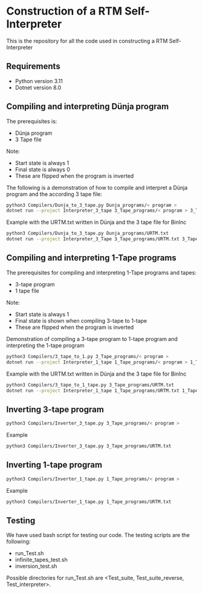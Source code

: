# Construction of a RTM Self-Interpreter

This is the repository for all the code used in constructing a RTM Self-Interpreter

## Requirements

  - Python version 3.11  
  - Dotnet version 8.0

## Compiling and interpreting Dünja program
The prerequisites is:
  - Dünja program  
  - 3 Tape file  

Note: 
  - Start state is always 1 
  - Final state is always 0 
  - These are flipped when the program is inverted

The following is a demonstration of how to compile and interpret a Dünja program and the according 3 tape file:
```bash
python3 Compilers/Dunja_to_3_tape.py Dunja_programs/< program >
dotnet run --project Interpreter_3_tape 3_Tape_programs/< program > 3_Tape_tapes/< tape > < start_state > < final_state >
```
Example with the URTM.txt written in Dünja and the 3 tape file for BinInc
```bash
python3 Compilers/Dunja_to_3_tape.py Dunja_programs/URTM.txt
dotnet run --project Interpreter_3_Tape 3_Tape_programs/URTM.txt 3_Tape_tapes/BinInc.txt 1 0
```

## Compiling and interpreting 1-Tape programs
The prerequisites for compiling and interpreting 1-Tape programs and tapes:
  - 3-tape program 
  - 1 tape file

Note: 
  - Start state is always 1 
  - Final state is shown when compiling 3-tape to 1-tape
  - These are flipped when the program is inverted

Demonstration of compiling a 3-tape program to 1-tape program and interpreting the 1-tape program
```bash
python3 Compilers/3_tape_to_1.py 3_Tape_programs/< program >
dotnet run --project Interpreter_1_tape 1_Tape_programs/< program > 1_Tape_tapes/< tape > < start_state > < final_state >
```

Example with the URTM.txt written in Dünja and the 3 tape file for BinInc
```bash
python3 Compilers/3_tape_to_1_tape.py 3_Tape_programs/URTM.txt
dotnet run --project Interpreter_1_tape 1_Tape_programs/URTM.txt 1_Tape_tapes/BinInc.txt 1 21167
```

## Inverting 3-tape program
```bash
python3 Compilers/Inverter_3_tape.py 3_Tape_programs/< program >
```
Example
```bash
python3 Compilers/Inverter_3_tape.py 3_Tape_programs/URTM.txt
```

## Inverting 1-tape program
```bash
python3 Compilers/Inverter_1_tape.py 1_Tape_programs/< program >
```
Example
```bash
python3 Compilers/Inverter_1_tape.py 1_Tape_programs/URTM.txt
```

## Testing
We have used bash script for testing our code.
The testing scripts are the following:
  - run_Test.sh <directory>  
  - infinite_tapes_test.sh  
  - inversion_test.sh  

Possible directories for run_Test.sh are <Test_suite, Test_suite_reverse, Test_interpreter>.

